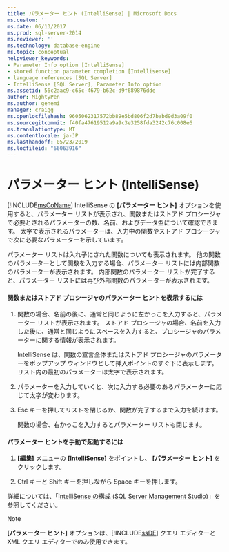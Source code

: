 ```yaml
---
title: パラメーター ヒント (IntelliSense) | Microsoft Docs
ms.custom: ''
ms.date: 06/13/2017
ms.prod: sql-server-2014
ms.reviewer: ''
ms.technology: database-engine
ms.topic: conceptual
helpviewer_keywords:
- Parameter Info option [IntelliSense]
- stored function parameter completion [Intellisense]
- language references [SQL Server]
- IntelliSense [SQL Server], Parameter Info option
ms.assetid: 56c2aac9-c65c-4679-b62c-d9f689876dde
author: MightyPen
ms.author: genemi
manager: craigg
ms.openlocfilehash: 9605062317572bb89e5bd806f2d7babd9d3a09f0
ms.sourcegitcommit: f40fa47619512a9a9c3e3258fda3242c76c008e6
ms.translationtype: MT
ms.contentlocale: ja-JP
ms.lasthandoff: 05/23/2019
ms.locfileid: "66063916"
---
```

# <a name="parameter-info-intellisense"></a>パラメーター ヒント (IntelliSense)
  [!INCLUDE[msCoName](../../includes/msconame-md.md)] IntelliSense の **[パラメーター ヒント]** オプションを使用すると、パラメーター リストが表示され、関数またはストアド プロシージャで必要とされるパラメーターの数、名前、およびデータ型について確認できます。 太字で表示されるパラメーターは、入力中の関数やストアド プロシージャで次に必要なパラメーターを示しています。  
  
 パラメーター リストは入れ子にされた関数についても表示されます。 他の関数のパラメーターとして関数を入力する場合、パラメーター リストには内部関数のパラメーターが表示されます。 内部関数のパラメーター リストが完了すると、パラメーター リストには再び外部関数のパラメーターが表示されます。  
  
#### <a name="to-view-parameter-info-for-functions-or-stored-procedures"></a>関数またはストアド プロシージャのパラメーター ヒントを表示するには  
  
1.  関数の場合、名前の後に、通常と同じように左かっこを入力すると、パラメーター リストが表示されます。 ストアド プロシージャの場合、名前を入力した後に、通常と同じようにスペースを入力すると、プロシージャのパラメーターに関する情報が表示されます。  
  
     IntelliSense は、関数の宣言全体またはストアド プロシージャのパラメーターをポップアップ ウィンドウとして挿入ポイントのすぐ下に表示します。 リスト内の最初のパラメーターは太字で表示されます。  
  
2.  パラメーターを入力していくと、次に入力する必要のあるパラメーターに応じて太字が変わります。  
  
3.  Esc キーを押してリストを閉じるか、関数が完了するまで入力を続けます。  
  
     関数の場合、右かっこを入力するとパラメーター リストも閉じます。  
  
#### <a name="to-manually-start-parameter-info"></a>パラメーター ヒントを手動で起動するには  
  
1.  **[編集]** メニューの **[IntelliSense]** をポイントし、 **[パラメーター ヒント]** をクリックします。  
  
2.  Ctrl キーと Shift キーを押しながら Space キーを押します。  
  
 詳細については、「[IntelliSense の構成 &#40;SQL Server Management Studio&#41;](configure-intellisense-sql-server-management-studio.md)」を参照してください。  
  
> [!NOTE]  
>  **[パラメーター ヒント]** オプションは、[!INCLUDE[ssDE](../../includes/ssde-md.md)] クエリ エディターと XML クエリ エディターでのみ使用できます。  
  
  
